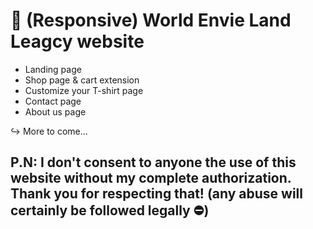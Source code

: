 # 💎 (Responsive) World Envie Land Leagcy website

- Landing page
- Shop page & cart extension
- Customize your T-shirt page
- Contact page
- About us page

↪ More to come...

## P.N: I don't consent to anyone the use of this website without my complete authorization. Thank you for respecting that! (any abuse will certainly be followed legally ⛔)
